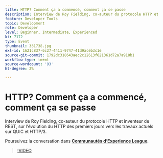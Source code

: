 ```yaml
---
title: HTTP? Comment ça a commencé, comment ça se passe
description: Interview de Roy Fielding, co-auteur du protocole HTTP et inventeur de REST, sur l'évolution du HTTP des premiers jours vers les travaux actuels sur QUIC et HTTP/3. Cette session a été diffusée dans le cadre d’un événement de contenu Adobe Developers Live.
feature: Developer Tools
topic: Development
role: Developer
level: Beginner, Intermediate, Experienced
kt: 7172
type: Event
thumbnail: 331738.jpg
exl-id: 1621c837-6c27-4411-9747-41d9aceb3c1e
source-git-commit: 1792dc318643aec2c12613f621361d72a7a918b1
workflow-type: tm+mt
source-wordcount: '93'
ht-degree: 2%

---
```


# HTTP? Comment ça a commencé, comment ça se passe

Interview de Roy Fielding, co-auteur du protocole HTTP et inventeur de REST, sur l&#39;évolution du HTTP des premiers jours vers les travaux actuels sur QUIC et HTTP/3.

Poursuivez la conversation dans **[Communautés d’Experience League](https://adobe.ly/36Yd3v6)**.

>[!VIDEO](https://video.tv.adobe.com/v/331738/?quality=12&learn=on&hidetitle=true)
